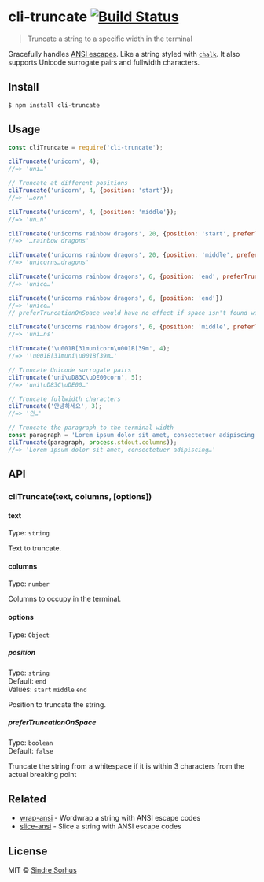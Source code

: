 # cli-truncate [![Build Status](https://travis-ci.org/sindresorhus/cli-truncate.svg?branch=master)](https://travis-ci.org/sindresorhus/cli-truncate)

> Truncate a string to a specific width in the terminal

Gracefully handles [ANSI escapes](https://en.wikipedia.org/wiki/ANSI_escape_code#Colors_and_Styles). Like a string styled with [`chalk`](https://github.com/chalk/chalk). It also supports Unicode surrogate pairs and fullwidth characters.


## Install

```
$ npm install cli-truncate
```


## Usage

```js
const cliTruncate = require('cli-truncate');

cliTruncate('unicorn', 4);
//=> 'uni…'

// Truncate at different positions
cliTruncate('unicorn', 4, {position: 'start'});
//=> '…orn'

cliTruncate('unicorn', 4, {position: 'middle'});
//=> 'un…n'

cliTruncate('unicorns rainbow dragons', 20, {position: 'start', preferTruncationOnSpace: true})
//=> '…rainbow dragons'

cliTruncate('unicorns rainbow dragons', 20, {position: 'middle', preferTruncationOnSpace: true})
//=> 'unicorns…dragons'

cliTruncate('unicorns rainbow dragons', 6, {position: 'end', preferTruncationOnSpace: true})
//=> 'unico…'

cliTruncate('unicorns rainbow dragons', 6, {position: 'end'})
//=> 'unico…'
// preferTruncationOnSpace would have no effect if space isn't found within next 3 indexes 

cliTruncate('unicorns rainbow dragons', 6, {position: 'middle', preferTruncationOnSpace: true})
//=> 'uni…ns'

cliTruncate('\u001B[31municorn\u001B[39m', 4);
//=> '\u001B[31muni\u001B[39m…'

// Truncate Unicode surrogate pairs
cliTruncate('uni\uD83C\uDE00corn', 5);
//=> 'uni\uD83C\uDE00…'

// Truncate fullwidth characters
cliTruncate('안녕하세요', 3);
//=> '안…'

// Truncate the paragraph to the terminal width
const paragraph = 'Lorem ipsum dolor sit amet, consectetuer adipiscing elit. Aenean commodo ligula eget dolor. Aenean massa.';
cliTruncate(paragraph, process.stdout.columns));
//=> 'Lorem ipsum dolor sit amet, consectetuer adipiscing…'
```


## API

### cliTruncate(text, columns, [options])

#### text

Type: `string`

Text to truncate.

#### columns

Type: `number`

Columns to occupy in the terminal.

#### options

Type: `Object`

##### position

Type: `string`<br>
Default: `end`<br>
Values: `start` `middle` `end`

Position to truncate the string.

##### preferTruncationOnSpace

Type: `boolean`<br>
Default: `false`

Truncate the string from a whitespace if it is within 3 characters from the actual breaking point


## Related

- [wrap-ansi](https://github.com/chalk/wrap-ansi) - Wordwrap a string with ANSI escape codes
- [slice-ansi](https://github.com/chalk/slice-ansi) - Slice a string with ANSI escape codes


## License

MIT © [Sindre Sorhus](https://sindresorhus.com)
